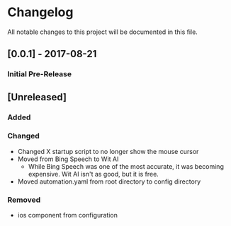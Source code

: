 # Changelog
All notable changes to this project will be documented in this file.


## [0.0.1] - 2017-08-21
### Initial Pre-Release


## [Unreleased]
### Added

### Changed
- Changed X startup script to no longer show the mouse cursor
- Moved from Bing Speech to Wit AI
  - While Bing Speech was one of the most accurate, it was becoming expensive. Wit AI isn't as good, but it is free.
- Moved automation.yaml from root directory to config directory

### Removed
- ios component from configuration
